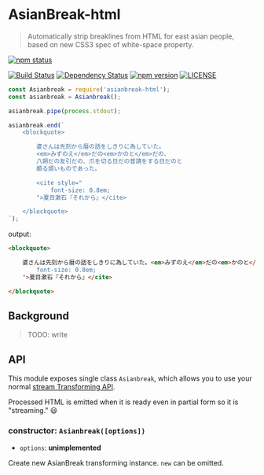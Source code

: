 # AsianBreak-html

> Automatically strip breaklines from HTML for east asian people, based on new CSS3 spec of white-space property.

[travis-image]: https://travis-ci.org/hakatashi/AsianBreak-html.svg?branch=master
[travis-url]: https://travis-ci.org/hakatashi/AsianBreak-html
[gemnasium-image]: https://gemnasium.com/hakatashi/AsianBreak-html.svg
[gemnasium-url]: https://gemnasium.com/hakatashi/AsianBreak-html
[npm-image]: https://img.shields.io/npm/v/asianbreak-html.svg
[nodeico-image]: https://nodei.co/npm/asianbreak-html.png?downloads=true
[npm-url]: http://npmjs.com/package/asianbreak-html
[license-image]: https://img.shields.io/npm/l/asianbreak-html.svg

[![npm status][nodeico-image]][npm-url]

[![Build Status][travis-image]][travis-url]
[![Dependency Status][gemnasium-image]][gemnasium-url]
[![npm version][npm-image]][npm-url]
[![LICENSE][license-image]][npm-url]

```js
const Asianbreak = require('asianbreak-html');
const asianbreak = Asianbreak();

asianbreak.pipe(process.stdout);

asianbreak.end(`
    <blockquote>

        婆さんは先刻から暦の話をしきりに為していた。
        <em>みずのえ</em>だの<em>かのと</em>だの、
        八朔だの友引だの、爪を切る日だの普請をする日だのと
        頗る煩いものであった。

        <cite style="
            font-size: 0.8em;
        ">夏目漱石『それから』</cite>

    </blockquote>
`);
```

output:

```html
<blockquote>

    婆さんは先刻から暦の話をしきりに為していた。<em>みずのえ</em>だの<em>かのと</em>だの、八朔だの友引だの、爪を切る日だの普請をする日だのと頗る煩いものであった。<cite style="
        font-size: 0.8em;
    ">夏目漱石『それから』</cite>

</blockquote>
```

## Background

> TODO: write

## API

This module exposes single class `Asianbreak`,
which allows you to use your normal [stream Transforming API](https://nodejs.org/api/stream.html#stream_class_stream_transform).

Processed HTML is emitted when it is ready even in partial form
so it is "streaming." :smiley:

### constructor: `Asianbreak([options])`

* `options`: **unimplemented**

Create new AsianBreak transforming instance. `new` can be omitted.

